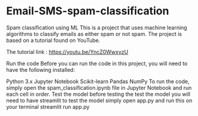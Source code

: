 # Email-SMS-spam-classification
Spam classification using ML
This is a project that uses machine learning algorithms to classify emails as either spam or not spam. The project is based on a tutorial found on YouTube.

The tutorial link : https://youtu.be/YncZ0WwxyzU

Run the code
Before you can run the code in this project, you will need to have the following installed:

Python 3.x
Jupyter Notebook
Scikit-learn
Pandas
NumPy
To run the code, simply open the spam_classification.ipynb file in Jupyter Notebook and run each cell in order.
Test the model
before testing the test the model you will need to have streamlit
to test the model simply open app.py and run this on your terminal
streamlit run app.py
